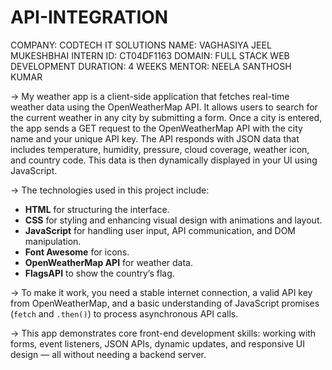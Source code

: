 # API-INTEGRATION

COMPANY: CODTECH IT SOLUTIONS
NAME: VAGHASIYA JEEL MUKESHBHAI
INTERN ID: CT04DF1163
DOMAIN: FULL STACK WEB DEVELOPMENT
DURATION: 4 WEEKS
MENTOR: NEELA SANTHOSH KUMAR

-> My weather app is a client-side application that fetches real-time weather data using the OpenWeatherMap API. It allows users to search for the current weather in any city by submitting a form. Once a city is entered, the app sends a GET request to the OpenWeatherMap API with the city name and your unique API key. The API responds with JSON data that includes temperature, humidity, pressure, cloud coverage, weather icon, and country code. This data is then dynamically displayed in your UI using JavaScript.

-> The technologies used in this project include:
- **HTML** for structuring the interface.
- **CSS** for styling and enhancing visual design with animations and layout.
- **JavaScript** for handling user input, API communication, and DOM manipulation.
- **Font Awesome** for icons.
- **OpenWeatherMap API** for weather data.
- **FlagsAPI** to show the country’s flag.

-> To make it work, you need a stable internet connection, a valid API key from OpenWeatherMap, and a basic understanding of JavaScript promises (`fetch` and `.then()`) to process asynchronous API calls.

-> This app demonstrates core front-end development skills: working with forms, event listeners, JSON APIs, dynamic updates, and responsive UI design — all without needing a backend server.
